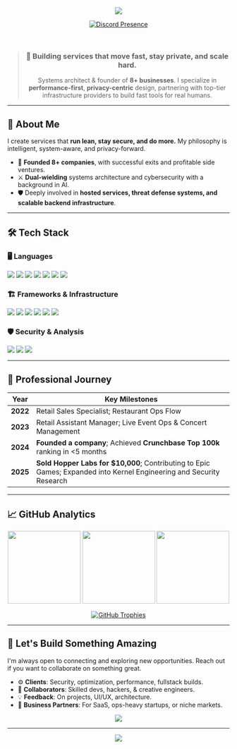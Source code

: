 <div align="center">
  
<img src="https://capsule-render.vercel.app/api?type=waving&color=gradient&height=200&section=header&text=Xylo%20%7C%20Systems%20Architect&fontColor=ffffff&fontSize=50&animation=fadeIn" />

[![Discord Presence](https://lanyard.cnrad.dev/api/1232580161631813683?theme=dark&borderRadius=10px&hideDecoration=true&showDisplayName=true&hideStatus=false&hideTimestamp=false)](https://discord.com/users/1232580161631813683)

<br>

> ### 🚀 Building services that **move fast, stay private, and scale hard**.
> Systems architect & founder of **8+ businesses**. I specialize in **performance-first**, **privacy-centric** design, partnering with top-tier infrastructure providers to build fast tools for real humans.

</div>

---

## 🧠 About Me

I create services that **run lean, stay secure, and do more.** My philosophy is intelligent, system-aware, and privacy-forward.

- 🚀 **Founded 8+ companies**, with successful exits and profitable side ventures.
- ⚔️ **Dual-wielding** systems architecture and cybersecurity with a background in AI.
- 🛡️ Deeply involved in **hosted services, threat defense systems, and scalable backend infrastructure**.

---

## 🛠️ Tech Stack

### 🖥️ Languages
<img src="https://img.shields.io/badge/JavaScript-F7DF1E?style=for-the-badge&logo=javascript&logoColor=black" /> <img src="https://img.shields.io/badge/Go-00ADD8?style=for-the-badge&logo=go&logoColor=white" /> <img src="https://img.shields.io/badge/Python-3776AB?style=for-the-badge&logo=python&logoColor=white" /> <img src="https://img.shields.io/badge/Java-ED8B00?style=for-the-badge&logo=openjdk&logoColor=white" /> <img src="https://img.shields.io/badge/Kotlin-7F52FF?style=for-the-badge&logo=kotlin&logoColor=white" /> <img src="https://img.shields.io/badge/PHP-777BB4?style=for-the-badge&logo=php&logoColor=white" /> <img src="https://img.shields.io/badge/Shell_Script-121011?style=for-the-badge&logo=gnu-bash&logoColor=white" />

### 🏗️ Frameworks & Infrastructure
<img src="https://img.shields.io/badge/Docker-2496ED?style=for-the-badge&logo=docker&logoColor=white" /> <img src="https://img.shields.io/badge/Kubernetes-326CE5?style=for-the-badge&logo=kubernetes&logoColor=white" /> <img src="https://img.shields.io/badge/React-20232A?style=for-the-badge&logo=react&logoColor=61DAFB" /> <img src="https://img.shields.io/badge/Express.js-000000?style=for-the-badge&logo=express&logoColor=white" /> <img src="https://img.shields.io/badge/NGINX-009639?style=for-the-badge&logo=nginx&logoColor=white" /> <img src="https://img.shields.io/badge/Git-F05032?style=for-the-badge&logo=git&logoColor=white" />

### 🛡️ Security & Analysis
<img src="https://img.shields.io/badge/Wireshark-1679A7?style=for-the-badge&logo=wireshark&logoColor=white" /> <img src="https://img.shields.io/badge/Linux-FCC624?style=for-the-badge&logo=linux&logoColor=black" /> <img src="https://img.shields.io/badge/-Ghidra-00C7B7?style=for-the-badge" />

---

## 📜 Professional Journey

| Year | Key Milestones |
|------|----------------|
| **2022** | Retail Sales Specialist; Restaurant Ops Flow |
| **2023** | Retail Assistant Manager; Live Event Ops & Concert Management |
| **2024** | **Founded a company**; Achieved **Crunchbase Top 100k** ranking in <5 months |
| **2025** | **Sold Hopper Labs for $10,000**; Contributing to Epic Games; Expanded into Kernel Engineering and Security Research |

---

## 📈 GitHub Analytics

<p align="center">
  <img src="https://github-readme-stats.vercel.app/api?username=xyloblonk&show_icons=true&theme=graywhite&hide_border=true&count_private=true" height="165"/>
  <img src="https://github-readme-streak-stats.herokuapp.com?user=xyloblonk&theme=graywhite&hide_border=true" height="165"/>
  <img src="https://github-readme-stats.vercel.app/api/top-langs/?username=xyloblonk&layout=compact&theme=graywhite&hide_border=true" height="165"/>
</p>

<p align="center">
  <a href="https://github.com/ryo-ma/github-profile-trophy">
    <img src="https://github-profile-trophy.vercel.app/?username=xyloblonk&theme=onedark&row=2&column=4" alt="GitHub Trophies" />
  </a>
</p>

---

## 🤝 Let's Build Something Amazing

I'm always open to connecting and exploring new opportunities. Reach out if you want to collaborate on something great.

- ⚙️ **Clients**: Security, optimization, performance, fullstack builds.
- 🧠 **Collaborators**: Skilled devs, hackers, & creative engineers.
- 💡 **Feedback**: On projects, UI/UX, architecture.
- 🧭 **Business Partners**: For SaaS, ops-heavy startups, or niche markets.

<p align="center">
  <a href="mailto:xyloblonk@duck.com">
    <img src="https://img.shields.io/badge/Email-Me-red?style=for-the-badge&logo=gmail" />
  </a>
</p>

---

<div align="center">
<img src="https://capsule-render.vercel.app/api?type=waving&color=gradient&height=120&section=footer"/>
</div>

